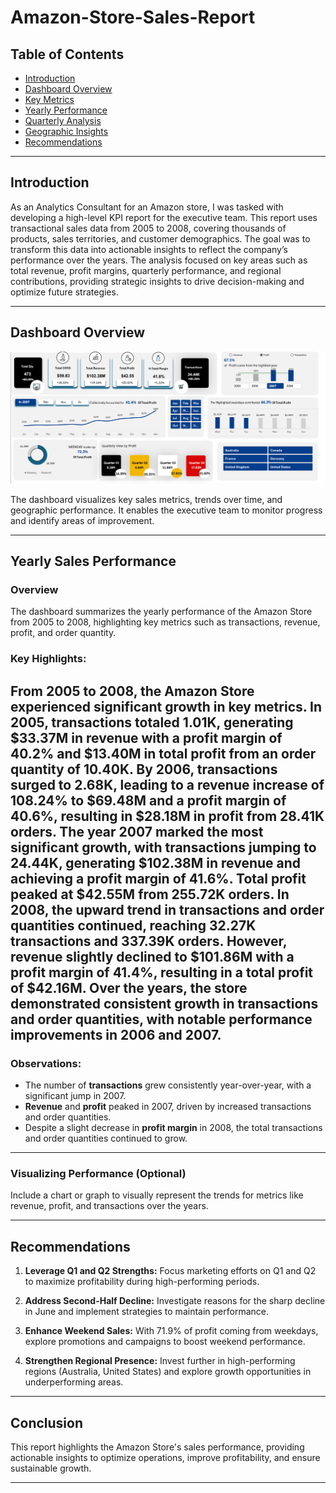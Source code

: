# Amazon-Store-Sales-Report


## Table of Contents
- [Introduction](#introduction)
- [Dashboard Overview](#dashboard-overview)
- [Key Metrics](#key-metrics)
- [Yearly Performance](#yearly-performance)
- [Quarterly Analysis](#quarterly-analysis)
- [Geographic Insights](#geographic-insights)
- [Recommendations](#recommendations)

---

## Introduction
As an Analytics Consultant for an Amazon store, I was tasked with developing a high-level KPI report for the executive team. This report uses transactional sales data from 2005 to 2008, covering thousands of products, sales territories, and customer demographics. The goal was to transform this data into actionable insights to reflect the company’s performance over the years. The analysis focused on key areas such as total revenue, profit margins, quarterly performance, and regional contributions, providing strategic insights to drive decision-making and optimize future strategies.


---

## Dashboard Overview
![Dashboard](https://github.com/ilhemdjenane/Amazon-Store-Sales-Report/blob/main/Time%20Series%20Dahsboard.png)



The dashboard visualizes key sales metrics, trends over time, and geographic performance. It enables the executive team to monitor progress and identify areas of improvement.

---

## Yearly Sales Performance

### Overview
The dashboard summarizes the yearly performance of the Amazon Store from 2005 to 2008, highlighting key metrics such as transactions, revenue, profit, and order quantity. 

### Key Highlights:
From 2005 to 2008, the Amazon Store experienced significant growth in key metrics. In 2005, transactions totaled 1.01K, generating $33.37M in revenue with a profit margin of 40.2% and $13.40M in total profit from an order quantity of 10.40K. By 2006, transactions surged to 2.68K, leading to a revenue increase of 108.24% to $69.48M and a profit margin of 40.6%, resulting in $28.18M in profit from 28.41K orders. The year 2007 marked the most significant growth, with transactions jumping to 24.44K, generating $102.38M in revenue and achieving a profit margin of 41.6%. Total profit peaked at $42.55M from 255.72K orders. In 2008, the upward trend in transactions and order quantities continued, reaching 32.27K transactions and 337.39K orders. However, revenue slightly declined to $101.86M with a profit margin of 41.4%, resulting in a total profit of $42.16M. Over the years, the store demonstrated consistent growth in transactions and order quantities, with notable performance improvements in 2006 and 2007.
---

### Observations:
- The number of **transactions** grew consistently year-over-year, with a significant jump in 2007.
- **Revenue** and **profit** peaked in 2007, driven by increased transactions and order quantities.
- Despite a slight decrease in **profit margin** in 2008, the total transactions and order quantities continued to grow.

---

### Visualizing Performance (Optional)
Include a chart or graph to visually represent the trends for metrics like revenue, profit, and transactions over the years.


---

## Recommendations
1. **Leverage Q1 and Q2 Strengths:**
   Focus marketing efforts on Q1 and Q2 to maximize profitability during high-performing periods.

2. **Address Second-Half Decline:**
   Investigate reasons for the sharp decline in June and implement strategies to maintain performance.

3. **Enhance Weekend Sales:**
   With 71.9% of profit coming from weekdays, explore promotions and campaigns to boost weekend performance.

4. **Strengthen Regional Presence:**
   Invest further in high-performing regions (Australia, United States) and explore growth opportunities in underperforming areas.

---

## Conclusion
This report highlights the Amazon Store's sales performance, providing actionable insights to optimize operations, improve profitability, and ensure sustainable growth.

---

